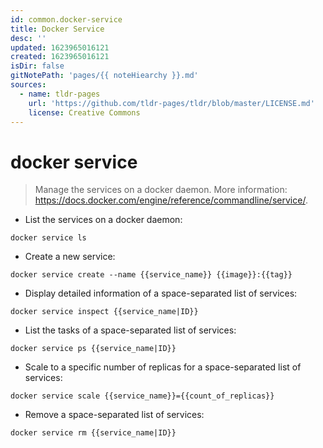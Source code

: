```yaml
---
id: common.docker-service
title: Docker Service
desc: ''
updated: 1623965016121
created: 1623965016121
isDir: false
gitNotePath: 'pages/{{ noteHiearchy }}.md'
sources:
  - name: tldr-pages
    url: 'https://github.com/tldr-pages/tldr/blob/master/LICENSE.md'
    license: Creative Commons
---
```

# docker service

> Manage the services on a docker daemon.
> More information: <https://docs.docker.com/engine/reference/commandline/service/>.

- List the services on a docker daemon:

`docker service ls`

- Create a new service:

`docker service create --name {{service_name}} {{image}}:{{tag}}`

- Display detailed information of a space-separated list of services:

`docker service inspect {{service_name|ID}}`

- List the tasks of a space-separated list of services:

`docker service ps {{service_name|ID}}`

- Scale to a specific number of replicas for a space-separated list of services:

`docker service scale {{service_name}}={{count_of_replicas}}`

- Remove a space-separated list of services:

`docker service rm {{service_name|ID}}`

